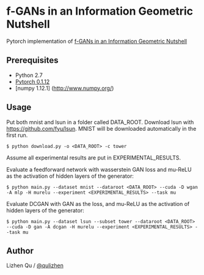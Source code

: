 # f-GANs in an Information Geometric Nutshell

Pytorch implementation of [f-GANs in an Information Geometric Nutshell](http://arxiv.org/abs/)

## Prerequisites

- Python 2.7
- [Pytorch 0.1.12](http://pytorch.org)
- [numpy 1.12.1] (http://www.numpy.org/)


## Usage

Put both mnist and lsun in a folder called DATA_ROOT. Download lsun with https://github.com/fyu/lsun. MNIST will be downloaded automatically in the first run.

    $ python download.py -o <DATA_ROOT> -c tower


Assume all experimental results are put in EXPERIMENTAL_RESULTS.

Evaluate a feedforward network with wasserstein GAN loss and mu-ReLU as the activation of hidden layers of the generator:

    $ python main.py --dataset mnist --dataroot <DATA_ROOT> --cuda -D wgan -A mlp -H murelu --experiment <EXPERIMENTAL_RESULTS> --task mu

Evaluate DCGAN with GAN as the loss, and mu-ReLU as the activation of hidden layers of the generator:

    $ python main.py --dataset lsun --subset tower --dataroot <DATA_ROOT> --cuda -D gan -A dcgan -H murelu --experiment <EXPERIMENTAL_RESULTS> --task mu


## Author

Lizhen Qu / [@qulizhen](https://cecs.anu.edu.au/people/lizhen-qu)